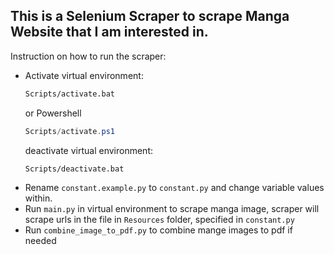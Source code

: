 ## This is a Selenium Scraper to scrape Manga Website that I am interested in.

Instruction on how to run the scraper:

+ Activate virtual environment:
   ```bash
   Scripts/activate.bat 
   ```
   or Powershell
   ```Powershell
   Scripts/activate.ps1
   ```
   deactivate virtual environment:
   ```bash
   Scripts/deactivate.bat 
   ```
+ Rename `constant.example.py` to `constant.py` and change variable values within.
+ Run `main.py` in virtual environment to scrape manga image, scraper will scrape urls in the file in `Resources` folder, specified in `constant.py`
+ Run `combine_image_to_pdf.py` to combine mange images to pdf if needed
